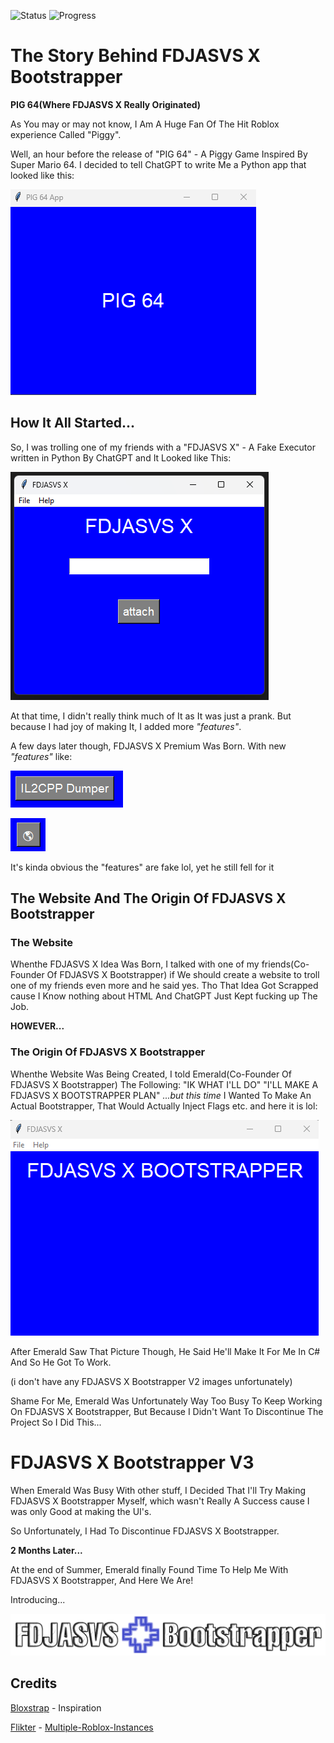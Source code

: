 ![Status](https://img.shields.io/badge/Development%20Paused-FF0000?label=Status)
![Progress](https://img.shields.io/badge/75%25-blue?label=Progress)

# The Story Behind FDJASVS X Bootstrapper

**PIG 64(Where FDJASVS X Really Originated)**

As You may or may not know, I Am A Huge Fan Of The Hit Roblox experience Called "Piggy".

Well, an hour before the release of "PIG 64" - A Piggy Game Inspired By Super Mario 64. I decided to tell ChatGPT to write Me a Python app that looked like this:

![PIG64](Images/pog64app.png)

## How It All Started...
So, I was trolling one of my friends with a "FDJASVS X" - A Fake Executor written in Python By ChatGPT and It Looked like This: 

![FDJASVS X](Images/FDJASVSXImage.png)

At that time, I didn't really think much of It as It was just a prank. But because I had joy of making It, I added more _"features"_.

A few days later though, FDJASVS X Premium Was Born. With new _"features"_ like:

![il2cpp sucks](Images/i2dumimage.png)

![Uncopylocking](Images/b.png)

It's kinda obvious the "features" are fake lol, yet he still fell for it

## The Website And The Origin Of FDJASVS X Bootstrapper

### The Website

Whenthe FDJASVS X Idea Was Born, I talked with one of my friends(Co-Founder Of FDJASVS X Bootstrapper) if We should create a website to troll one of my friends even more and he said yes. Tho That Idea Got Scrapped cause I Know nothing about HTML And ChatGPT Just Kept fucking up The Job.

**HOWEVER...**

### The Origin Of FDJASVS X Bootstrapper

Whenthe Website Was Being Created, I told Emerald(Co-Founder Of FDJASVS X Bootstrapper) The Following:
"IK WHAT I'LL DO"
"I'LL MAKE A FDJASVS X BOOTSTRAPPER PLAN"
_...but this time_
I Wanted To Make An Actual Bootstrapper, That Would Actually Inject Flags etc.
and here it is lol:

![FDJASVS X Bootstrapper V1](Images/bootv1.png)

After Emerald Saw That Picture Though, He Said He'll Make It For Me In C# And So He Got To Work.

(i don't have any FDJASVS X Bootstrapper V2 images unfortunately)

Shame For Me, Emerald Was Unfortunately Way Too Busy To Keep Working On FDJASVS X Bootstrapper, But Because I Didn't Want To Discontinue The Project So I Did This...

# FDJASVS X Bootstrapper V3

When Emerald Was Busy With other stuff, I Decided That I'll Try Making FDJASVS X Bootstrapper Myself, which wasn't Really A Success cause I was only Good at making the UI's.

So Unfortunately, I Had To Discontinue FDJASVS X Bootstrapper.

**2 Months Later...**

At the end of Summer, Emerald finally Found Time To Help Me With FDJASVS X Bootstrapper, And Here We Are! 

Introducing...

![Logo](Images/FDXBLogo.png)

## Credits

[Bloxstrap](https://github.com/bloxstraplabs) - Inspiration

[Flikter](https://github.com/Flikter) - [Multiple-Roblox-Instances](https://github.com/Flikter/Multiple-Roblox-Instances)
